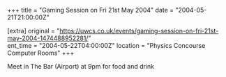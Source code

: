 +++
title = "Gaming Session on Fri 21st May 2004"
date = "2004-05-21T21:00:00Z"

[extra]
original = "https://uwcs.co.uk/events/gaming-session-on-fri-21st-may-2004-1474488952281/"    
ent_time = "2004-05-22T04:00:00Z"
location = "Physics Concourse Computer Rooms"
+++

Meet in The Bar (Airport) at 9pm for food and drink

